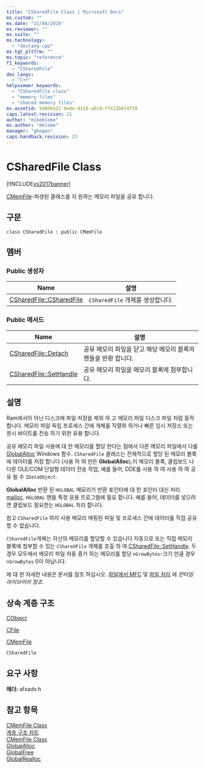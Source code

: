```yaml
---
title: "CSharedFile Class | Microsoft Docs"
ms.custom: ""
ms.date: "11/04/2016"
ms.reviewer: ""
ms.suite: ""
ms.technology: 
  - "devlang-cpp"
ms.tgt_pltfrm: ""
ms.topic: "reference"
f1_keywords: 
  - "CSharedFile"
dev_langs: 
  - "C++"
helpviewer_keywords: 
  - "CSharedFile class"
  - "memory files"
  - "shared memory files"
ms.assetid: 5d000422-9ede-4318-a8c9-f7412b674f39
caps.latest.revision: 21
author: "mikeblome"
ms.author: "mblome"
manager: "ghogen"
caps.handback.revision: 23
---
```

# CSharedFile Class
[!INCLUDE[vs2017banner](../../assembler/inline/includes/vs2017banner.md)]

[CMemFile](../../mfc/reference/cmemfile-class.md)\-파생된 클래스를 지 원하는 메모리 파일을 공유 합니다.  
  
## 구문  
  
```  
class CSharedFile : public CMemFile  
```  
  
## 멤버  
  
### Public 생성자  
  
|Name|설명|  
|----------|--------|  
|[CSharedFile::CSharedFile](../Topic/CSharedFile::CSharedFile.md)|`CSharedFile` 개체를 생성합니다.|  
  
### Public 메서드  
  
|Name|설명|  
|----------|--------|  
|[CSharedFile::Detach](../Topic/CSharedFile::Detach.md)|공유 메모리 파일을 닫고 해당 메모리 블록의 핸들을 반환 합니다.|  
|[CSharedFile::SetHandle](../Topic/CSharedFile::SetHandle.md)|공유 메모리 파일을 메모리 블록에 첨부합니다.|  
  
## 설명  
 Ram에서이 아닌 디스크에 파일 저장을 제외 하 고 메모리 파일 디스크 파일 처럼 동작 합니다.  메모리 파일 독립 프로세스 간에 개체를 직렬화 하거나 빠른 임시 저장소 또는 원시 바이트를 전송 하기 위한 유용 합니다.  
  
 공유 메모리 파일 사용에 대 한 메모리를 할당 한다는 점에서 다른 메모리 파일에서 다를  [GlobalAlloc](http://msdn.microsoft.com/library/windows/desktop/aa366574) Windows 함수.  `CSharedFile` 클래스는 전체적으로 할당 된 메모리 블록에 데이터를 저장 합니다 \(사용 하 여 만든  **GlobalAlloc**\),이 메모리 블록, 클립보드 나 다른 OLE\/COM 단일형 데이터 전송 작업, 예를 들어, DDE를 사용 하 여 사용 하 여 공유 될 수 `IDataObject`.  
  
 **GlobalAlloc** 반환 된 `HGLOBAL` 메모리가 반환 포인터에 대 한 포인터 대신 처리  [malloc](../../c-runtime-library/reference/malloc.md).  `HGLOBAL` 핸들 특정 응용 프로그램에 필요 합니다.  예를 들어, 데이터를 넣으려면 클립보드 필요한는 `HGLOBAL` 처리 합니다.  
  
 참고 `CSharedFile` 하지 사용 메모리 매핑된 파일 및 프로세스 간에 데이터를 직접 공유할 수 없습니다.  
  
 `CSharedFile`개체는 자신의 메모리를 할당할 수 있습니다 자동으로 또는 직접 메모리 블록에 첨부할 수 있는 `CSharedFile` 개체를 호출 하 여  [CSharedFile::SetHandle](../Topic/CSharedFile::SetHandle.md).  두 경우 모두에서 메모리 파일 자동 증가 하는 메모리를 할당 `nGrowBytes`\-크기 만큼 경우 `nGrowBytes` 0이 아닙니다.  
  
 에 대 한 자세한 내용은 문서를 참조 하십시오.  [파일에서 MFC](../../mfc/files-in-mfc.md) 및  [파일 처리](../../c-runtime-library/file-handling.md) 에  *런타임 라이브러리 참조*.  
  
## 상속 계층 구조  
 [CObject](../../mfc/reference/cobject-class.md)  
  
 [CFile](../../mfc/reference/cfile-class.md)  
  
 [CMemFile](../../mfc/reference/cmemfile-class.md)  
  
 `CSharedFile`  
  
## 요구 사항  
 **헤더:**  afxadv.h  
  
## 참고 항목  
 [CMemFile Class](../../mfc/reference/cmemfile-class.md)   
 [계층 구조 차트](../../mfc/hierarchy-chart.md)   
 [CMemFile Class](../../mfc/reference/cmemfile-class.md)   
 [GlobalAlloc](http://msdn.microsoft.com/library/windows/desktop/aa366574)   
 [GlobalFree](http://msdn.microsoft.com/library/windows/desktop/aa366579)   
 [GlobalRealloc](http://msdn.microsoft.com/library/windows/desktop/aa366590)